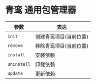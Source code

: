 # 青鸾 通用包管理器


| 参数          | 表达           |
|-------------|--------------|
| `init`      | 创建青鸾项目(当前位置) |
| `remove`    | 移除青鸾项目(当前位置) |
| `install`   | 安装依赖         |
| `uninstall` | 卸载依赖         |
| `update`    | 更新依赖         |

